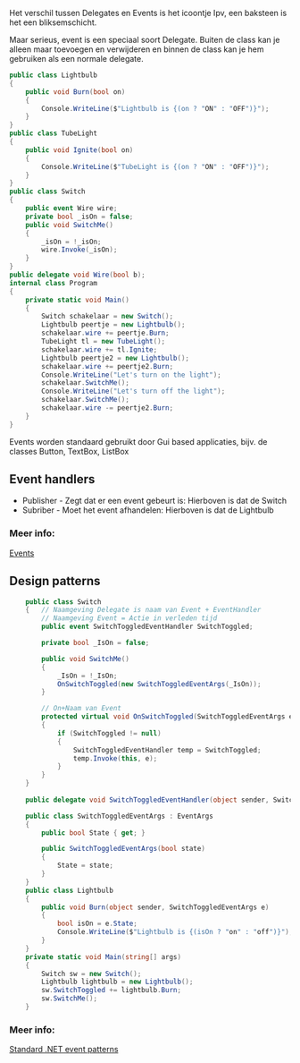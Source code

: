 Het verschil tussen Delegates en Events is het icoontje
Ipv, een baksteen is het een bliksemschicht. 

Maar serieus, event is een speciaal soort Delegate.
Buiten de class kan je alleen maar toevoegen en verwijderen en binnen de class kan je hem gebruiken als een normale delegate.

```c#
public class Lightbulb
{
    public void Burn(bool on)
    {
        Console.WriteLine($"Lightbulb is {(on ? "ON" : "OFF")}");
    }
}
public class TubeLight
{
    public void Ignite(bool on)
    {
        Console.WriteLine($"TubeLight is {(on ? "ON" : "OFF")}");
    }
}
public class Switch
{
    public event Wire wire;
    private bool _isOn = false;
    public void SwitchMe()
    {
        _isOn = !_isOn;
        wire.Invoke(_isOn);
    }
}
public delegate void Wire(bool b);
internal class Program
{
    private static void Main()
    {
        Switch schakelaar = new Switch();
        Lightbulb peertje = new Lightbulb();
        schakelaar.wire += peertje.Burn;
        TubeLight tl = new TubeLight();
        schakelaar.wire += tl.Ignite;
        Lightbulb peertje2 = new Lightbulb();
        schakelaar.wire += peertje2.Burn;
        Console.WriteLine("Let's turn on the light");
        schakelaar.SwitchMe();
        Console.WriteLine("Let's turn off the light");
        schakelaar.SwitchMe();
        schakelaar.wire -= peertje2.Burn;
    }
}
```

Events worden standaard gebruikt door Gui based applicaties, bijv. de classes Button, TextBox, ListBox

## Event handlers

- Publisher - Zegt dat er een event gebeurt is: Hierboven is dat de Switch
- Subriber - Moet het event afhandelen: Hierboven is dat de Lightbulb

### Meer info:
[Events](https://learn.microsoft.com/en-us/dotnet/standard/events/#events)
## Design patterns

```c#
    public class Switch
    {   // Naamgeving Delegate is naam van Event + EventHandler
        // Naamgeving Event = Actie in verleden tijd
        public event SwitchToggledEventHandler SwitchToggled;

        private bool _IsOn = false;

        public void SwitchMe()
        {
            _IsOn = !_IsOn;
            OnSwitchToggled(new SwitchToggledEventArgs(_IsOn));
        }

        // On+Naam van Event
        protected virtual void OnSwitchToggled(SwitchToggledEventArgs e)
        {
            if (SwitchToggled != null)
            {
                SwitchToggledEventHandler temp = SwitchToggled;
                temp.Invoke(this, e);
            }
        }
    }
    
    public delegate void SwitchToggledEventHandler(object sender, SwitchToggledEventArgs e);

    public class SwitchToggledEventArgs : EventArgs
    {
        public bool State { get; }

        public SwitchToggledEventArgs(bool state)
        {
            State = state;
        }
    }
    public class Lightbulb
    {
        public void Burn(object sender, SwitchToggledEventArgs e)
        {
            bool isOn = e.State;
            Console.WriteLine($"Lightbulb is {(isOn ? "on" : "off")}");
        }
    }
	private static void Main(string[] args)
	{
	    Switch sw = new Switch();
	    Lightbulb lightbulb = new Lightbulb();
	    sw.SwitchToggled += lightbulb.Burn;
	    sw.SwitchMe();
	}  
```
### Meer info:
[Standard .NET event patterns](https://learn.microsoft.com/en-us/dotnet/csharp/event-pattern)



